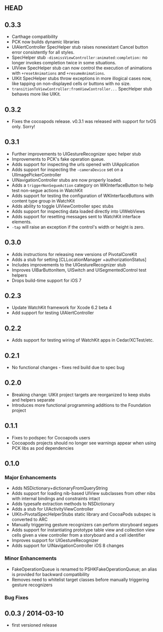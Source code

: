 ## HEAD

## 0.3.3

  * Carthage compatibility
  * PCK now builds dynamic libraries
  * UIAlertController SpecHelper stub raises nonexistant Cancel button error consistently for all styles.
  * SpecHelper stub `-dismissViewController:animated:completion:` no longer invokes completion twice in some situations.
  * UIView SpecHelper stub can now control the execution of animations with `+resetAnimations` and `+resumeAnimations`.
  * UIKit SpecHelper stubs throw exceptions in more illogical cases now, like tapping on non-displayed cells or buttons with no size.
  * `transitionToViewController:fromViewController...` SpecHelper stub behaves more like UIKit.

## 0.3.2

  * Fixes the cocoapods release. v0.3.1 was released with support for tvOS only. Sorry!

## 0.3.1

  * Further improvements to UIGestureRecognizer spec helper stub
  * Improvements to PCK's fake operation queue.
  * Adds support for inspecting the urls opened with UIApplication
  * Adds support for inspecting the `-cameraDevice` set on a UIImagePickerController
  * UINavigationController stubs are now properly loaded.
  * Adds a `triggerNonSegueAction` category on WKInterfaceButton to help test non-segue actions in WatchKit
  * Adds support for testing the configuration of WKInterfaceButtons with content type group in WatchKit
  * Adds ability to toggle UIViewController spec stubs
  * Adds support for inspecting data loaded directly into UIWebViews
  * Adds support for resetting messages sent to WatchKit interface elements.
  * `-tap` will raise an exception if the control's width or height is zero.

## 0.3.0

  * Adds instructions for releasing new versions of PivotalCoreKit
  * Adds a stub for setting [CLLocationManager +authorizationStatus]
  * Includes improvements to the UIGestureRecognizer stub
  * Improves UIBarButtonItem, UISwitch and UISegmentedControl test helpers
  * Drops build-time support for iOS 7

## 0.2.3

  * Update WatchKit framework for Xcode 6.2 beta 4
  * Add support for testing UIAlertController

## 0.2.2

  * Adds support for testing wiring of WatchKit apps in Cedar/XCTest/etc.

## 0.2.1
  * No functional changes - fixes red build due to spec bug

## 0.2.0
  * Breaking change: UIKit project targets are reorganized to keep stubs and helpers separate
  * Introduces more functional programming additions to the Foundation project

## 0.1.1
  * Fixes to podspec for Cocoapods users
  * Cocoapods projects should no longer see warnings appear when using PCK libs as pod dependencies

## 0.1.0

### Major Enhancements
  * Adds NSDictionary+dictionaryFromQueryString
  * Adds support for loading nib-based UIView subclasses from other nibs with internal bindings and constraints intact
  * Adds typesafe extraction methods to NSDictionary
  * Adds a stub for UIActivityViewController
  * UIKit+PivotalSpecHelperStubs static library and CocoaPods subspec is converted to ARC
  * Manually triggering gesture recognizers can perform storyboard segues
  * Adds support for instantiating prototype table view and collection view cells given a view controller from a storyboard and a cell identifier
  * Improves support for UIGestureRecognizer
  * Adds support for UINavigationController iOS 8 changes

### Minor Enhancements
  * FakeOperationQueue is renamed to PSHKFakeOperationQueue; an alias is provided for backward compatibility
  * Removes need to whitelist target classes before manually triggering gesture recognizers

### Bug Fixes

## 0.0.3 / 2014-03-10
  * first versioned release
